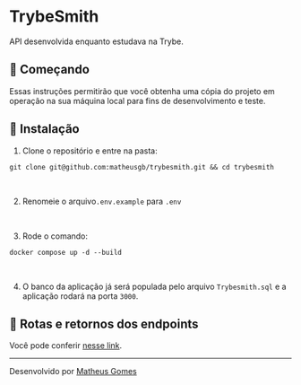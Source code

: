 # TrybeSmith

API desenvolvida enquanto estudava na Trybe.

## 🚀 Começando

Essas instruções permitirão que você obtenha uma cópia do projeto em operação na sua máquina local para fins de desenvolvimento e teste.

## 🔧 Instalação

1. Clone o repositório e entre na pasta:

```
git clone git@github.com:matheusgb/trybesmith.git && cd trybesmith
```
<br />

2. Renomeie o arquivo`.env.example` para `.env`

<br />

3. Rode o comando:
```
docker compose up -d --build
```

<br />

4. O banco da aplicação já será populada pelo arquivo `Trybesmith.sql` e a aplicação rodará na porta `3000`.

## 📌  Rotas e retornos dos endpoints

Você pode conferir [nesse link](https://documenter.getpostman.com/view/23223146/2s8YsqTtsd).

---
Desenvolvido por [Matheus Gomes](https://www.linkedin.com/in/matheusgb/)
 